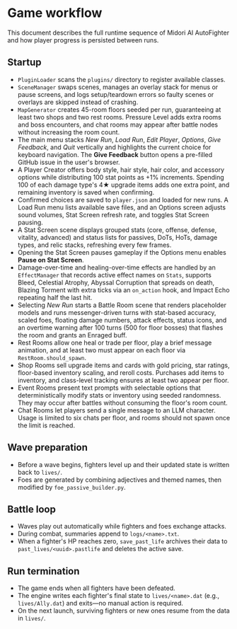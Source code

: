 # Game workflow

This document describes the full runtime sequence of Midori AI AutoFighter and how player progress is persisted between runs.

## Startup
- `PluginLoader` scans the `plugins/` directory to register available classes.
- `SceneManager` swaps scenes, manages an overlay stack for menus or pause screens, and logs setup/teardown errors so faulty scenes or overlays are skipped instead of crashing.
- `MapGenerator` creates 45-room floors seeded per run, guaranteeing at least two shops and two rest rooms. Pressure Level adds extra rooms and boss encounters, and chat rooms may appear after battle nodes without increasing the room count.
- The main menu stacks *New Run*, *Load Run*, *Edit Player*, *Options*, *Give Feedback*, and *Quit* vertically and highlights the current choice for keyboard navigation. The **Give Feedback** button opens a pre-filled GitHub issue in the user's browser.
- A Player Creator offers body style, hair style, hair color, and accessory options while distributing 100 stat points as +1% increments. Spending 100 of each damage type's 4★ upgrade items adds one extra point, and remaining inventory is saved when confirming.
- Confirmed choices are saved to `player.json` and loaded for new runs. A Load Run menu lists available save files, and an Options screen adjusts sound volumes, Stat Screen refresh rate, and toggles Stat Screen pausing.
- A Stat Screen scene displays grouped stats (core, offense, defense, vitality, advanced) and status lists for passives, DoTs, HoTs, damage types, and relic stacks, refreshing every few frames.
 - Opening the Stat Screen pauses gameplay if the Options menu enables **Pause on Stat Screen**.
- Damage-over-time and healing-over-time effects are handled by an `EffectManager` that records active effect names on `Stats`, supports Bleed, Celestial Atrophy, Abyssal Corruption that spreads on death, Blazing Torment with extra ticks via an `on_action` hook, and Impact Echo repeating half the last hit.
- Selecting *New Run* starts a Battle Room scene that renders placeholder models and runs messenger-driven turns with stat-based accuracy, scaled foes, floating damage numbers, attack effects, status icons, and an overtime warning after 100 turns (500 for floor bosses) that flashes the room and grants an Enraged buff.
 - Rest Rooms allow one heal or trade per floor, play a brief message animation, and at least two must appear on each floor via `RestRoom.should_spawn`.
 - Shop Rooms sell upgrade items and cards with gold pricing, star ratings, floor-based inventory scaling, and reroll costs. Purchases add items to inventory, and class-level tracking ensures at least two appear per floor.
 - Event Rooms present text prompts with selectable options that deterministically modify stats or inventory using seeded randomness. They may occur after battles without consuming the floor's room count.
 - Chat Rooms let players send a single message to an LLM character. Usage is limited to six chats per floor, and rooms should not spawn once the limit is reached.

## Wave preparation
- Before a wave begins, fighters level up and their updated state is written back to `lives/`.
- Foes are generated by combining adjectives and themed names, then modified by `foe_passive_builder.py`.

## Battle loop
- Waves play out automatically while fighters and foes exchange attacks.
- During combat, summaries append to `logs/<name>.txt`.
- When a fighter's HP reaches zero, `save_past_life` archives their data to `past_lives/<uuid>.pastlife` and deletes the active save.

## Run termination
- The game ends when all fighters have been defeated.
- The engine writes each fighter's final state to `lives/<name>.dat` (e.g., `lives/Ally.dat`) and exits—no manual action is required.
- On the next launch, surviving fighters or new ones resume from the data in `lives/`.
